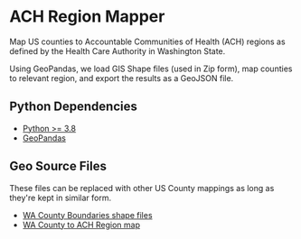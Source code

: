 # ACH Region Mapper

Map US counties to Accountable Communities of Health (ACH) regions as defined by the Health Care Authority in Washington State.

Using GeoPandas, we load GIS Shape files (used in Zip form), map counties to relevant region, and export the results as a GeoJSON file.

## Python Dependencies

- [Python >= 3.8](https://www.python.org/)
- [GeoPandas](https://geopandas.org/)

## Geo Source Files

These files can be replaced with other US County mappings as long as they're kept in similar form.

- [WA County Boundaries shape files](http://data-wadnr.opendata.arcgis.com/datasets/wa-county-boundaries)
- [WA County to ACH Region map](./data/regions.json)

